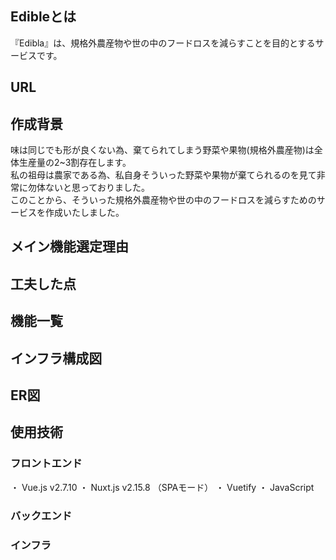 ## Edibleとは
『Edibla』は、規格外農産物や世の中のフードロスを減らすことを目的とするサービスです。

## URL

## 作成背景
味は同じでも形が良くない為、棄てられてしまう野菜や果物(規格外農産物)は全体生産量の2~3割存在します。  
私の祖母は農家である為、私自身そういった野菜や果物が棄てられるのを見て非常に勿体ないと思っておりました。  
このことから、そういった規格外農産物や世の中のフードロスを減らすためのサービスを作成いたしました。

## メイン機能選定理由

## 工夫した点

## 機能一覧

## インフラ構成図

## ER図

## 使用技術
### フロントエンド
・ Vue.js v2.7.10
・ Nuxt.js v2.15.8 （SPAモード）
・ Vuetify
・ JavaScript

### バックエンド
### インフラ
